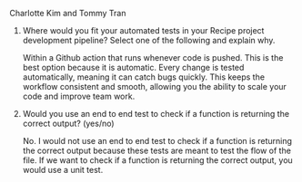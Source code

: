 Charlotte Kim and Tommy Tran

1) Where would you fit your automated tests in your Recipe project development pipeline? Select one of the following and explain why.

   Within a Github action that runs whenever code is pushed. This is the best option because it is automatic. Every change is tested automatically, meaning it can catch bugs quickly. This keeps the workflow consistent and smooth, allowing you the ability to scale your code and improve team work.

2) Would you use an end to end test to check if a function is returning the correct output? (yes/no)

   No. I would not use an end to end test to check if a function is returning the correct output because these tests are meant to test the flow of the file. If we want to check if a function is returning the correct output, you would use a unit test. 












